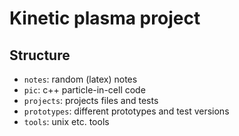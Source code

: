 # Kinetic plasma project

## Structure
- `notes`: random (latex) notes 
- `pic`: c++ particle-in-cell code 
- `projects`: projects files and tests
- `prototypes`: different prototypes and test versions
- `tools`: unix etc. tools
